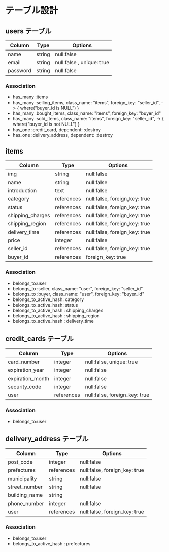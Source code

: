 # テーブル設計

## users テーブル

| Column   | Type   | Options                   |
| -------- | ------ | ------------------------- |
| name     | string | null:false                |
| email    | string | null:false , unique: true |
| password | string | null:false                |

### Association
- has_many :items
- has_many :selling_items, class_name: "items", foreign_key:     "seller_id", -> { where("buyer_id is NULL") }
- has_many :bought_items, class_name: "items", foreign_key: "buyer_id"
- has_many :sold_items, class_name: "items", foreign_key: "seller_id", -> { where("buyer_id is not NULL") }
- has_one :credit_card, dependent: :destroy
- has_one :delivery_address, dependent: :destroy


## items

| Column           | Type       | Options                       |
| ---------------- | ---------- | ----------------------------- |
| img              | string     | null:false                    |
| name             | string     | null:false                    |
| introduction     | text       | null:false                    |
| category         | references | null:false, foreign_key: true | 
| status           | references | null:false, foreign_key: true |
| shipping_charges | references | null:false, foreign_key: true |
| shipping_region  | references | null:false, foreign_key: true |
| delivery_time    | references | null:false, foreign_key: true |
| price            | integer    | null:false                    |
| seller_id        | references | null:false, foreign_key: true |
| buyer_id         | references | foreign_key: true             |

### Association
- belongs_to:user
- belongs_to :seller, class_name: "user", foreign_key: "seller_id"
- belongs_to :buyer, class_name: "user", foreign_key: "buyer_id"
- belongs_to_active_hash: category
- belongs_to_active_hash: status
- belongs_to_active_hash : shipping_charges
- belongs_to_active_hash : shipping_region
- belongs_to_active_hash : delivery_time


## credit_cards テーブル

| Column           | Type       | Options                        |
| ---------------- | ---------- | ------------------------------ |
| card_number      | integer    | null:false, unique: true       |
| expiration_year  | integer    | null:false                     |
| expiration_month | integer    | null:false                     |
| security_code    | integer    | null:false                     |
| user             | references | null:false, foreign_key: true |

### Association
- belongs_to:user


## delivery_address テーブル

| Column        | Type       | Options                        |
| ------------- | ---------- | ------------------------------ |
| post_code     | integer    | null:false                     |
| prefectures   | references | null:false, foreign_key: true  |
| municipality  | string     | null:false                     |
| street_number | string     | null:false                     |
| building_name | string     |                                |
| phone_number  | integer    | null:false                     |
| user          | references | null:false, foreign_key: true  |

### Association
- belongs_to:user
- belongs_to_active_hash : prefectures
